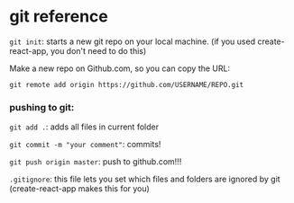 # git reference
`git init`: starts a new git repo on your local machine. (if you used create-react-app, you don't need to do this)

Make a new repo on Github.com, so you can copy the URL:

`git remote add origin https://github.com/USERNAME/REPO.git`

### pushing to git:

`git add .`: adds all files in current folder

`git commit -m "your comment"`: commits!

`git push origin master`: push to github.com!!!

`.gitignore`: this file lets you set which files and folders are ignored by git (create-react-app makes this for you)

